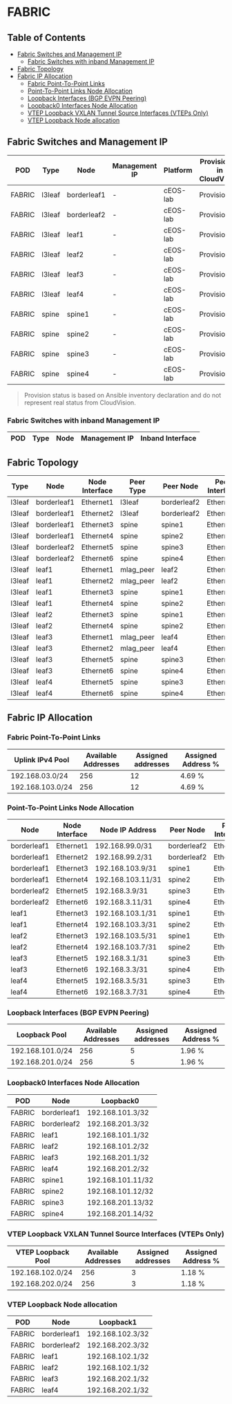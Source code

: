 # FABRIC

## Table of Contents

- [Fabric Switches and Management IP](#fabric-switches-and-management-ip)
  - [Fabric Switches with inband Management IP](#fabric-switches-with-inband-management-ip)
- [Fabric Topology](#fabric-topology)
- [Fabric IP Allocation](#fabric-ip-allocation)
  - [Fabric Point-To-Point Links](#fabric-point-to-point-links)
  - [Point-To-Point Links Node Allocation](#point-to-point-links-node-allocation)
  - [Loopback Interfaces (BGP EVPN Peering)](#loopback-interfaces-bgp-evpn-peering)
  - [Loopback0 Interfaces Node Allocation](#loopback0-interfaces-node-allocation)
  - [VTEP Loopback VXLAN Tunnel Source Interfaces (VTEPs Only)](#vtep-loopback-vxlan-tunnel-source-interfaces-vteps-only)
  - [VTEP Loopback Node allocation](#vtep-loopback-node-allocation)

## Fabric Switches and Management IP

| POD | Type | Node | Management IP | Platform | Provisioned in CloudVision | Serial Number |
| --- | ---- | ---- | ------------- | -------- | -------------------------- | ------------- |
| FABRIC | l3leaf | borderleaf1 | - | cEOS-lab | Provisioned | - |
| FABRIC | l3leaf | borderleaf2 | - | cEOS-lab | Provisioned | - |
| FABRIC | l3leaf | leaf1 | - | cEOS-lab | Provisioned | - |
| FABRIC | l3leaf | leaf2 | - | cEOS-lab | Provisioned | - |
| FABRIC | l3leaf | leaf3 | - | cEOS-lab | Provisioned | - |
| FABRIC | l3leaf | leaf4 | - | cEOS-lab | Provisioned | - |
| FABRIC | spine | spine1 | - | cEOS-lab | Provisioned | - |
| FABRIC | spine | spine2 | - | cEOS-lab | Provisioned | - |
| FABRIC | spine | spine3 | - | cEOS-lab | Provisioned | - |
| FABRIC | spine | spine4 | - | cEOS-lab | Provisioned | - |

> Provision status is based on Ansible inventory declaration and do not represent real status from CloudVision.

### Fabric Switches with inband Management IP

| POD | Type | Node | Management IP | Inband Interface |
| --- | ---- | ---- | ------------- | ---------------- |

## Fabric Topology

| Type | Node | Node Interface | Peer Type | Peer Node | Peer Interface |
| ---- | ---- | -------------- | --------- | ----------| -------------- |
| l3leaf | borderleaf1 | Ethernet1 | l3leaf | borderleaf2 | Ethernet1 |
| l3leaf | borderleaf1 | Ethernet2 | l3leaf | borderleaf2 | Ethernet2 |
| l3leaf | borderleaf1 | Ethernet3 | spine | spine1 | Ethernet7 |
| l3leaf | borderleaf1 | Ethernet4 | spine | spine2 | Ethernet7 |
| l3leaf | borderleaf2 | Ethernet5 | spine | spine3 | Ethernet8 |
| l3leaf | borderleaf2 | Ethernet6 | spine | spine4 | Ethernet8 |
| l3leaf | leaf1 | Ethernet1 | mlag_peer | leaf2 | Ethernet1 |
| l3leaf | leaf1 | Ethernet2 | mlag_peer | leaf2 | Ethernet2 |
| l3leaf | leaf1 | Ethernet3 | spine | spine1 | Ethernet3 |
| l3leaf | leaf1 | Ethernet4 | spine | spine2 | Ethernet3 |
| l3leaf | leaf2 | Ethernet3 | spine | spine1 | Ethernet4 |
| l3leaf | leaf2 | Ethernet4 | spine | spine2 | Ethernet4 |
| l3leaf | leaf3 | Ethernet1 | mlag_peer | leaf4 | Ethernet1 |
| l3leaf | leaf3 | Ethernet2 | mlag_peer | leaf4 | Ethernet2 |
| l3leaf | leaf3 | Ethernet5 | spine | spine3 | Ethernet5 |
| l3leaf | leaf3 | Ethernet6 | spine | spine4 | Ethernet5 |
| l3leaf | leaf4 | Ethernet5 | spine | spine3 | Ethernet6 |
| l3leaf | leaf4 | Ethernet6 | spine | spine4 | Ethernet6 |

## Fabric IP Allocation

### Fabric Point-To-Point Links

| Uplink IPv4 Pool | Available Addresses | Assigned addresses | Assigned Address % |
| ---------------- | ------------------- | ------------------ | ------------------ |
| 192.168.03.0/24 | 256 | 12 | 4.69 % |
| 192.168.103.0/24 | 256 | 12 | 4.69 % |

### Point-To-Point Links Node Allocation

| Node | Node Interface | Node IP Address | Peer Node | Peer Interface | Peer IP Address |
| ---- | -------------- | --------------- | --------- | -------------- | --------------- |
| borderleaf1 | Ethernet1 | 192.168.99.0/31 | borderleaf2 | Ethernet1 | 192.168.99.1/31 |
| borderleaf1 | Ethernet2 | 192.168.99.2/31 | borderleaf2 | Ethernet2 | 192.168.99.3/31 |
| borderleaf1 | Ethernet3 | 192.168.103.9/31 | spine1 | Ethernet7 | 192.168.103.8/31 |
| borderleaf1 | Ethernet4 | 192.168.103.11/31 | spine2 | Ethernet7 | 192.168.103.10/31 |
| borderleaf2 | Ethernet5 | 192.168.3.9/31 | spine3 | Ethernet8 | 192.168.3.8/31 |
| borderleaf2 | Ethernet6 | 192.168.3.11/31 | spine4 | Ethernet8 | 192.168.3.10/31 |
| leaf1 | Ethernet3 | 192.168.103.1/31 | spine1 | Ethernet3 | 192.168.103.0/31 |
| leaf1 | Ethernet4 | 192.168.103.3/31 | spine2 | Ethernet3 | 192.168.103.2/31 |
| leaf2 | Ethernet3 | 192.168.103.5/31 | spine1 | Ethernet4 | 192.168.103.4/31 |
| leaf2 | Ethernet4 | 192.168.103.7/31 | spine2 | Ethernet4 | 192.168.103.6/31 |
| leaf3 | Ethernet5 | 192.168.3.1/31 | spine3 | Ethernet5 | 192.168.3.0/31 |
| leaf3 | Ethernet6 | 192.168.3.3/31 | spine4 | Ethernet5 | 192.168.3.2/31 |
| leaf4 | Ethernet5 | 192.168.3.5/31 | spine3 | Ethernet6 | 192.168.3.4/31 |
| leaf4 | Ethernet6 | 192.168.3.7/31 | spine4 | Ethernet6 | 192.168.3.6/31 |

### Loopback Interfaces (BGP EVPN Peering)

| Loopback Pool | Available Addresses | Assigned addresses | Assigned Address % |
| ------------- | ------------------- | ------------------ | ------------------ |
| 192.168.101.0/24 | 256 | 5 | 1.96 % |
| 192.168.201.0/24 | 256 | 5 | 1.96 % |

### Loopback0 Interfaces Node Allocation

| POD | Node | Loopback0 |
| --- | ---- | --------- |
| FABRIC | borderleaf1 | 192.168.101.3/32 |
| FABRIC | borderleaf2 | 192.168.201.3/32 |
| FABRIC | leaf1 | 192.168.101.1/32 |
| FABRIC | leaf2 | 192.168.101.2/32 |
| FABRIC | leaf3 | 192.168.201.1/32 |
| FABRIC | leaf4 | 192.168.201.2/32 |
| FABRIC | spine1 | 192.168.101.11/32 |
| FABRIC | spine2 | 192.168.101.12/32 |
| FABRIC | spine3 | 192.168.201.13/32 |
| FABRIC | spine4 | 192.168.201.14/32 |

### VTEP Loopback VXLAN Tunnel Source Interfaces (VTEPs Only)

| VTEP Loopback Pool | Available Addresses | Assigned addresses | Assigned Address % |
| --------------------- | ------------------- | ------------------ | ------------------ |
| 192.168.102.0/24 | 256 | 3 | 1.18 % |
| 192.168.202.0/24 | 256 | 3 | 1.18 % |

### VTEP Loopback Node allocation

| POD | Node | Loopback1 |
| --- | ---- | --------- |
| FABRIC | borderleaf1 | 192.168.102.3/32 |
| FABRIC | borderleaf2 | 192.168.202.3/32 |
| FABRIC | leaf1 | 192.168.102.1/32 |
| FABRIC | leaf2 | 192.168.102.1/32 |
| FABRIC | leaf3 | 192.168.202.1/32 |
| FABRIC | leaf4 | 192.168.202.1/32 |
